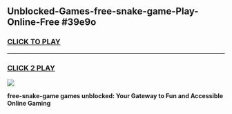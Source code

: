 
## Unblocked-Games-free-snake-game-Play-Online-Free #39e9o
<h3>
<a href="https://us.freeplayer.one?title=free-snake-game&ref=10M">CLICK TO PLAY</a></h3>
<hr>

<h3>
<a href="https://us.freeplayer.one?title=free-snake-game&ref=10M">CLICK 2 PLAY</a>
  
</h3>

<a href="https://us.freeplayer.one?title=free-snake-game&ref=10M"><img src="https://clearcache.store/games.png"></a>


**free-snake-game games unblocked: Your Gateway to Fun and Accessible Online Gaming**

